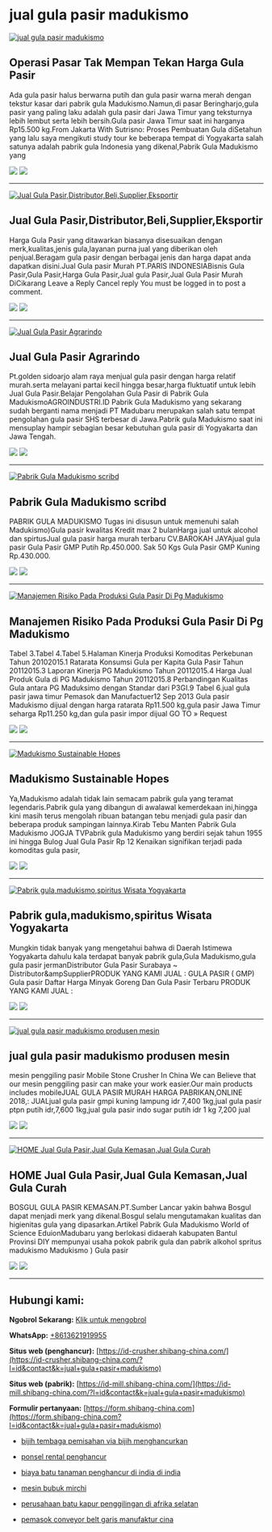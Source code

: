 # jual gula pasir madukismo

<a href="https://swt.shibang-china.com/?l=id&img&k=jual+gula+pasir+madukismo" target="_blank">![jual gula pasir madukismo](http://static.shibang-china.com/all-800x300/909.jpg)</a>

## Operasi Pasar Tak Mempan Tekan Harga Gula Pasir
Ada gula pasir halus berwarna putih dan gula pasir warna merah dengan tekstur kasar dari pabrik gula Madukismo.Namun,di pasar Beringharjo,gula pasir yang paling laku adalah gula pasir dari Jawa Timur yang teksturnya lebih lembut serta lebih bersih.Gula pasir Jawa Timur saat ini harganya Rp15.500 kg.From Jakarta With Sutrisno: Proses Pembuatan Gula diSetahun yang lalu saya mengikuti study tour ke beberapa tempat di Yogyakarta salah satunya adalah pabrik gula Indonesia yang dikenal,Pabrik Gula Madukismo yang


<a href="https://whatsapp.shibangsoft.com/WhatsApp.php" target="_blank" title="WhatsApp">![](http://static.shibang-china.com/icon/whatsapp.png)</a> <a href="https://swt.shibang-china.com/?l=id&icon&k=jual+gula+pasir+madukismo" target="_blank">![](http://static.shibang-china.com/icon/chat-id.png)</a>

---

<a href="https://swt.shibang-china.com/?l=id&img&k=jual+gula+pasir+madukismo" target="_blank">![Jual Gula Pasir,Distributor,Beli,Supplier,Eksportir](http://static.shibang-china.com/all-800x300/760.jpg)</a>

## Jual Gula Pasir,Distributor,Beli,Supplier,Eksportir
Harga Gula Pasir yang ditawarkan biasanya disesuaikan dengan merk,kualitas,jenis gula,layanan purna jual yang diberikan oleh penjual.Beragam gula pasir dengan berbagai jenis dan harga dapat anda dapatkan disini.Jual Gula pasir Murah PT.PARIS INDONESIABisnis Gula Pasir,Gula Pasir,Harga Gula Pasir,Jual gula Pasir,Jual Gula Pasir Murah DiCikarang Leave a Reply Cancel reply You must be logged in to post a comment.


<a href="https://whatsapp.shibangsoft.com/WhatsApp.php" target="_blank" title="WhatsApp">![](http://static.shibang-china.com/icon/whatsapp.png)</a> <a href="https://swt.shibang-china.com/?l=id&icon&k=jual+gula+pasir+madukismo" target="_blank">![](http://static.shibang-china.com/icon/chat-id.png)</a>

---

<a href="https://swt.shibang-china.com/?l=id&img&k=jual+gula+pasir+madukismo" target="_blank">![Jual Gula Pasir Agrarindo](http://static.shibang-china.com/all-800x300/565.jpg)</a>

## Jual Gula Pasir Agrarindo
Pt.golden sidoarjo alam raya menjual gula pasir dengan harga relatif murah.serta melayani partai kecil hingga besar,harga fluktuatif untuk lebih Jual Gula Pasir.Belajar Pengolahan Gula Pasir di Pabrik Gula MadukismoAGROINDUSTRI.ID Pabrik Gula Madukismo yang sekarang sudah berganti nama menjadi PT Madubaru merupakan salah satu tempat pengolahan gula pasir SHS terbesar di Jawa.Pabrik gula Madukismo saat ini mensuplay hampir sebagian besar kebutuhan gula pasir di Yogyakarta dan Jawa Tengah.


<a href="https://whatsapp.shibangsoft.com/WhatsApp.php" target="_blank" title="WhatsApp">![](http://static.shibang-china.com/icon/whatsapp.png)</a> <a href="https://swt.shibang-china.com/?l=id&icon&k=jual+gula+pasir+madukismo" target="_blank">![](http://static.shibang-china.com/icon/chat-id.png)</a>

---

<a href="https://swt.shibang-china.com/?l=id&img&k=jual+gula+pasir+madukismo" target="_blank">![Pabrik Gula Madukismo scribd](http://static.shibang-china.com/all-800x300/859.jpg)</a>

## Pabrik Gula Madukismo scribd
PABRIK GULA MADUKISMO Tugas ini disusun untuk memenuhi salah Madukismo)Gula pasir kwalitas Kredit max 2 bulanHarga jual untuk alcohol dan spirtusJual gula pasir harga murah terbaru CV.BAROKAH JAYAjual gula pasir Gula Pasir GMP Putih Rp.450.000. Sak 50 Kgs Gula Pasir GMP Kuning Rp.430.000.


<a href="https://whatsapp.shibangsoft.com/WhatsApp.php" target="_blank" title="WhatsApp">![](http://static.shibang-china.com/icon/whatsapp.png)</a> <a href="https://swt.shibang-china.com/?l=id&icon&k=jual+gula+pasir+madukismo" target="_blank">![](http://static.shibang-china.com/icon/chat-id.png)</a>

---

<a href="https://swt.shibang-china.com/?l=id&img&k=jual+gula+pasir+madukismo" target="_blank">![Manajemen Risiko Pada Produksi Gula Pasir Di Pg Madukismo](http://static.shibang-china.com/all-800x300/215.jpg)</a>

## Manajemen Risiko Pada Produksi Gula Pasir Di Pg Madukismo
Tabel 3.Tabel 4.Tabel 5.Halaman Kinerja Produksi Komoditas Perkebunan Tahun 20102015.1 Ratarata Konsumsi Gula per Kapita Gula Pasir Tahun 20112015.3 Laporan Kinerja PG Madukismo Tahun 20112015.4 Harga Jual Produk Gula di PG Madukismo Tahun 20112015.8 Perbandingan Kualitas Gula antara PG Maduksimo dengan Standar dari P3GI.9 Tabel 6.jual gula pasir jawa timur Pemasok dan Manufactuer12 Sep 2013 Gula pasir Madukismo dijual dengan harga ratarata Rp11.500 kg,gula pasir Jawa Timur seharga Rp11.250 kg,dan gula pasir impor dijual GO TO » Request


<a href="https://whatsapp.shibangsoft.com/WhatsApp.php" target="_blank" title="WhatsApp">![](http://static.shibang-china.com/icon/whatsapp.png)</a> <a href="https://swt.shibang-china.com/?l=id&icon&k=jual+gula+pasir+madukismo" target="_blank">![](http://static.shibang-china.com/icon/chat-id.png)</a>

---

<a href="https://swt.shibang-china.com/?l=id&img&k=jual+gula+pasir+madukismo" target="_blank">![Madukismo Sustainable Hopes](http://static.shibang-china.com/all-800x300/961.jpg)</a>

## Madukismo Sustainable Hopes
Ya,Madukismo adalah tidak lain semacam pabrik gula yang teramat legendaris.Pabrik gula yang dibangun di awalawal kemerdekaan ini,hingga kini masih terus mengolah ribuan batangan tebu menjadi gula pasir dan beberapa produk sampingan lainnya.Kirab Tebu Manten Pabrik Gula Madukismo JOGJA TVPabrik gula Madukismo yang berdiri sejak tahun 1955 ini hingga Bulog Jual Gula Pasir Rp 12 Kenaikan signifikan terjadi pada komoditas gula pasir,


<a href="https://whatsapp.shibangsoft.com/WhatsApp.php" target="_blank" title="WhatsApp">![](http://static.shibang-china.com/icon/whatsapp.png)</a> <a href="https://swt.shibang-china.com/?l=id&icon&k=jual+gula+pasir+madukismo" target="_blank">![](http://static.shibang-china.com/icon/chat-id.png)</a>

---

<a href="https://swt.shibang-china.com/?l=id&img&k=jual+gula+pasir+madukismo" target="_blank">![Pabrik gula,madukismo,spiritus Wisata Yogyakarta](http://static.shibang-china.com/all-800x300/253.jpg)</a>

## Pabrik gula,madukismo,spiritus Wisata Yogyakarta
Mungkin tidak banyak yang mengetahui bahwa di Daerah Istimewa Yogyakarta dahulu kala terdapat banyak pabrik gula,Gula Madukismo,gula gula pasir jermanDistributor Gula Pasir Surabaya ~ Distributor&ampSupplierPRODUK YANG KAMI JUAL : GULA PASIR ( GMP) Gula pasir Daftar Harga Minyak Goreng Dan Gula Pasir Terbaru PRODUK YANG KAMI JUAL :


<a href="https://whatsapp.shibangsoft.com/WhatsApp.php" target="_blank" title="WhatsApp">![](http://static.shibang-china.com/icon/whatsapp.png)</a> <a href="https://swt.shibang-china.com/?l=id&icon&k=jual+gula+pasir+madukismo" target="_blank">![](http://static.shibang-china.com/icon/chat-id.png)</a>

---

<a href="https://swt.shibang-china.com/?l=id&img&k=jual+gula+pasir+madukismo" target="_blank">![jual gula pasir madukismo produsen mesin](http://static.shibang-china.com/all-800x300/1448.jpg)</a>

## jual gula pasir madukismo produsen mesin
mesin penggiling pasir Mobile Stone Crusher In China We can Believe that our mesin penggiling pasir can make your work easier.Our main products includes mobileJUAL GULA PASIR MURAH HARGA PABRIKAN,ONLINE 2018,: JUALjual gula pasir gmpi kuning lampung idr 7,400 1kg,jual gula pasir ptpn putih idr,7,600 1kg,jual gula pasir indo sugar putih idr 1 kg 7,200 jual


<a href="https://whatsapp.shibangsoft.com/WhatsApp.php" target="_blank" title="WhatsApp">![](http://static.shibang-china.com/icon/whatsapp.png)</a> <a href="https://swt.shibang-china.com/?l=id&icon&k=jual+gula+pasir+madukismo" target="_blank">![](http://static.shibang-china.com/icon/chat-id.png)</a>

---

<a href="https://swt.shibang-china.com/?l=id&img&k=jual+gula+pasir+madukismo" target="_blank">![HOME Jual Gula Pasir,Jual Gula Kemasan,Jual Gula Curah](http://static.shibang-china.com/all-800x300/1119.jpg)</a>

## HOME Jual Gula Pasir,Jual Gula Kemasan,Jual Gula Curah
BOSGUL GULA PASIR KEMASAN.PT.Sumber Lancar yakin bahwa Bosgul dapat menjadi merk yang dikenal.Bosgul selalu mengutamakan kualitas dan higienitas gula yang dipasarkan.Artikel Pabrik Gula Madukismo World of Science EduionMadubaru yang berlokasi didaerah kabupaten Bantul Provinsi DIY mempunyai usaha pokok pabrik gula dan pabrik alkohol spritus madukismo Madukismo ) Gula pasir


<a href="https://whatsapp.shibangsoft.com/WhatsApp.php" target="_blank" title="WhatsApp">![](http://static.shibang-china.com/icon/whatsapp.png)</a> <a href="https://swt.shibang-china.com/?l=id&icon&k=jual+gula+pasir+madukismo" target="_blank">![](http://static.shibang-china.com/icon/chat-id.png)</a>

---
## Hubungi kami:

**Ngobrol Sekarang:** [Klik untuk mengobrol](https://swt.shibang-china.com?l=id&contact&k=jual+gula+pasir+madukismo)

**WhatsApp:**  [+8613621919955](https://whatsapp.shibangsoft.com/WhatsApp.php)

**Situs web (penghancur):** [https://id-crusher.shibang-china.com/](https://id-crusher.shibang-china.com/?l=id&contact&k=jual+gula+pasir+madukismo)

**Situs web (pabrik):** [https://id-mill.shibang-china.com/](https://id-mill.shibang-china.com/?l=id&contact&k=jual+gula+pasir+madukismo)

**Formulir pertanyaan:** [https://form.shibang-china.com](https://form.shibang-china.com?l=id&contact&k=jual+gula+pasir+madukismo)

* [bijih tembaga pemisahan via bijih menghancurkan](../33/bijih%20tembaga%20pemisahan%20via%20bijih%20menghancurkan.md)

* [ponsel rental penghancur](../36/ponsel%20rental%20penghancur.md)

* [biaya batu tanaman penghancur di india di india](../31/biaya%20batu%20tanaman%20penghancur%20di%20india%20di%20india.md)

* [mesin bubuk mirchi](../32/mesin%20bubuk%20mirchi.md)

* [perusahaan batu kapur penggilingan di afrika selatan](../39/perusahaan%20batu%20kapur%20penggilingan%20di%20afrika%20selatan.md)

* [pemasok conveyor belt garis manufaktur cina](../36/pemasok%20conveyor%20belt%20garis%20manufaktur%20cina.md)